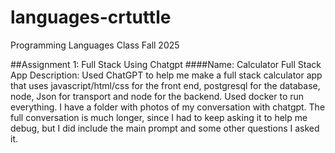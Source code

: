 # languages-crtuttle
Programming Languages Class Fall 2025

##Assignment 1: Full Stack Using Chatgpt
####Name: Calculator Full Stack App
Description: Used ChatGPT to help me make a full stack calculator app that uses javascript/html/css
for the front end, postgresql for the database, node, Json for transport and node for the backend. 
Used docker to run everything. I have a folder with photos of my conversation with chatgpt. The full 
conversation is much longer, since I had to keep asking it to help me debug, but I did include the 
main prompt and some other questions I asked it. 

